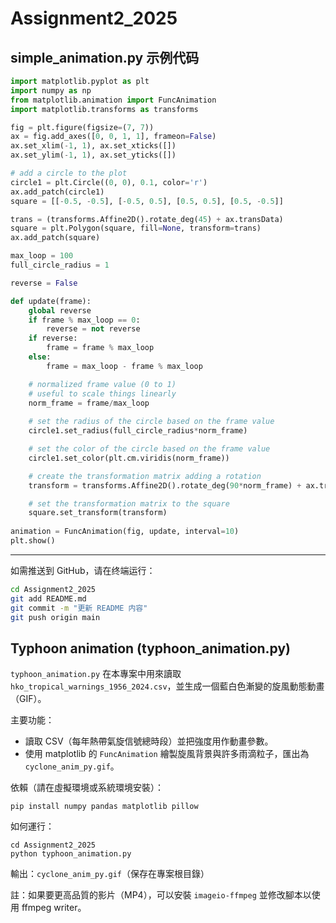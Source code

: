 # Assignment2_2025

## simple_animation.py 示例代码

```python
import matplotlib.pyplot as plt
import numpy as np
from matplotlib.animation import FuncAnimation
import matplotlib.transforms as transforms

fig = plt.figure(figsize=(7, 7))
ax = fig.add_axes([0, 0, 1, 1], frameon=False)
ax.set_xlim(-1, 1), ax.set_xticks([])
ax.set_ylim(-1, 1), ax.set_yticks([])

# add a circle to the plot
circle1 = plt.Circle((0, 0), 0.1, color='r')
ax.add_patch(circle1)
square = [[-0.5, -0.5], [-0.5, 0.5], [0.5, 0.5], [0.5, -0.5]]

trans = (transforms.Affine2D().rotate_deg(45) + ax.transData)
square = plt.Polygon(square, fill=None, transform=trans)
ax.add_patch(square)

max_loop = 100
full_circle_radius = 1

reverse = False

def update(frame):
    global reverse
    if frame % max_loop == 0:
        reverse = not reverse
    if reverse:
        frame = frame % max_loop
    else:
        frame = max_loop - frame % max_loop

    # normalized frame value (0 to 1)
    # useful to scale things linearly
    norm_frame = frame/max_loop
    
    # set the radius of the circle based on the frame value
    circle1.set_radius(full_circle_radius*norm_frame)

    # set the color of the circle based on the frame value
    circle1.set_color(plt.cm.viridis(norm_frame))

    # create the transformation matrix adding a rotation
    transform = transforms.Affine2D().rotate_deg(90*norm_frame) + ax.transData

    # set the transformation matrix to the square
    square.set_transform(transform)
    
animation = FuncAnimation(fig, update, interval=10)
plt.show()
```

---

如需推送到 GitHub，请在终端运行：
```zsh
cd Assignment2_2025
git add README.md
git commit -m "更新 README 内容"
git push origin main
```

## Typhoon animation (typhoon_animation.py)

`typhoon_animation.py` 在本專案中用來讀取 `hko_tropical_warnings_1956_2024.csv`，並生成一個藍白色漸變的旋風動態動畫（GIF）。

主要功能：
- 讀取 CSV（每年熱帶氣旋信號總時段）並把強度用作動畫參數。
- 使用 matplotlib 的 `FuncAnimation` 繪製旋風背景與許多雨滴粒子，匯出為 `cyclone_anim_py.gif`。

依賴（請在虛擬環境或系統環境安裝）：
```
pip install numpy pandas matplotlib pillow
```

如何運行：
```
cd Assignment2_2025
python typhoon_animation.py
```

輸出：`cyclone_anim_py.gif`（保存在專案根目錄）

註：如果要更高品質的影片（MP4），可以安裝 `imageio-ffmpeg` 並修改腳本以使用 ffmpeg writer。

